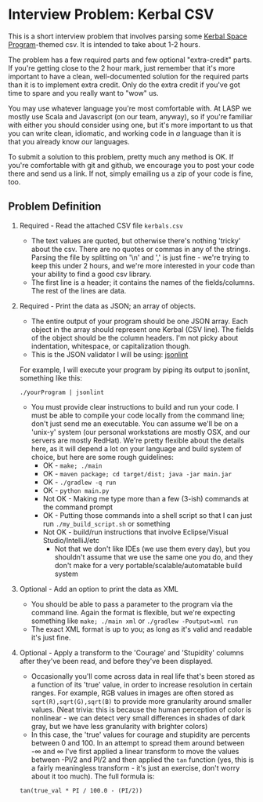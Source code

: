 # Interview Problem: Kerbal CSV

This is a short interview problem that involves parsing some
[Kerbal Space Program](https://kerbalspaceprogram.com/en/)-themed
csv. It is intended to take about 1-2 hours.

The problem has a few required parts and few optional "extra-credit"
parts. If you're getting close to the 2 hour mark, just remember
that it's more important to have a clean, well-documented solution
for the required parts than it is to implement extra credit.
Only do the extra credit if you've got time to spare and you really
want to "wow" us.

You may use whatever language you're most comfortable with. At
LASP we mostly use Scala and Javascript (on our team, anyway),
so if you're familiar with either you should consider using
one, but it's more important to us that you can
write clean, idiomatic, and working code in *a* language
than it is that you already know *our* languages.

To submit a solution to this problem, pretty much any method is
OK. If you're comfortable with git and github, we encourage
you to post your code there and send us a link. If not, simply
emailing us a zip of your code is fine, too.

## Problem Definition

1. Required - Read the attached CSV file `kerbals.csv`
	* The text values are quoted, but otherwise there's nothing
	'tricky' about the csv. There are no quotes or commas in
	any of the strings. Parsing the file by splitting on
	'\n' and ',' is just fine - we're trying to keep this under
	2 hours, and we're more interested in your code than
	your ability to find a good csv library.
	* The first line is a header; it contains the names of the
	fields/columns. The rest of the lines are data.
2. Required - Print the data as JSON; an array of objects.
	* The entire output of your program should be one JSON
	array. Each object in the array should represent one
	Kerbal (CSV line). The fields of the object should be
	the column headers. I'm not picky about indentation,
	whitespace, or capitalization though.
	* This is the JSON validator I will be using:
	[jsonlint](https://github.com/zaach/jsonlint)

	For example, I will execute your program by piping
	its output to jsonlint, something like this:

	```
	./yourProgram | jsonlint
	```

	* You must provide clear instructions to build and run
	your code. I must be able to compile your code locally
	from the command line; don't just send me an executable.
	You can assume we'll be on a 'unix-y' system (our
	personal workstations are mostly OSX, and our servers
	are mostly RedHat).
	We're pretty flexible about the details here, as it
	will depend a lot on your language and build system of
	choice, but here are some rough guidelines:
		* OK - `make; ./main`
		* OK - `maven package; cd target/dist; java -jar main.jar`
		* OK - `./gradlew -q run`
		* OK - `python main.py`
		* Not OK - Making me type more than a few (3-ish) commands
		at the command prompt
		* OK - Putting those commands into a shell script so that
		I can just run `./my_build_script.sh` or something
		* Not OK - build/run instructions that involve
		Eclipse/Visual Studio/IntelliJ/etc
			* Not that we don't like IDEs (we use them every day),
			but you shouldn't assume that we use the same one you do,
			and they don't make for a very portable/scalable/automatable
			build system
3. Optional - Add an option to print the data as XML
	* You should be able to pass a parameter to the program via
	the command line. Again the format is flexible, but we're
	expecting something like `make; ./main xml` or
	`./gradlew -Poutput=xml run`
	* The exact XML format is up to you; as long as it's valid
	and readable it's just fine.
4. Optional - Apply a transform to the 'Courage' and 'Stupidity'
columns after they've been read, and before they've been
displayed.
	* Occasionally you'll come across data in real life
	that's been stored
	as a function of its 'true' value, in order to increase
	resolution in certain ranges. For example, RGB
	values in images are often stored as `sqrt(R),sqrt(G),sqrt(B)`
	to provide more granularity around smaller values. (Neat
	trivia: this is because the human perception of color is
	nonlinear - we can detect very small differences in
	shades of dark gray, but we have less granularity with brighter
	colors)
	* In this case, the 'true' values for courage and stupidity
	are percents between 0
	and 100. In an attempt to spread them around between
	-&infin; and &infin; I've first applied a linear transform
	to move the values between -PI/2 and PI/2 and then
	applied the `tan` function (yes, this is a fairly meaningless
	transform - it's just an exercise, don't worry about it too
	much). The full formula is:

	```
	tan(true_val * PI / 100.0 - (PI/2))
	```

